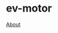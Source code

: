 # ev-motor
<a href="https://drive.google.com/drive/folders/1tKbik70cWwfjbD3zoG929vfYvxysmcLr?usp=share_link">About<a>

